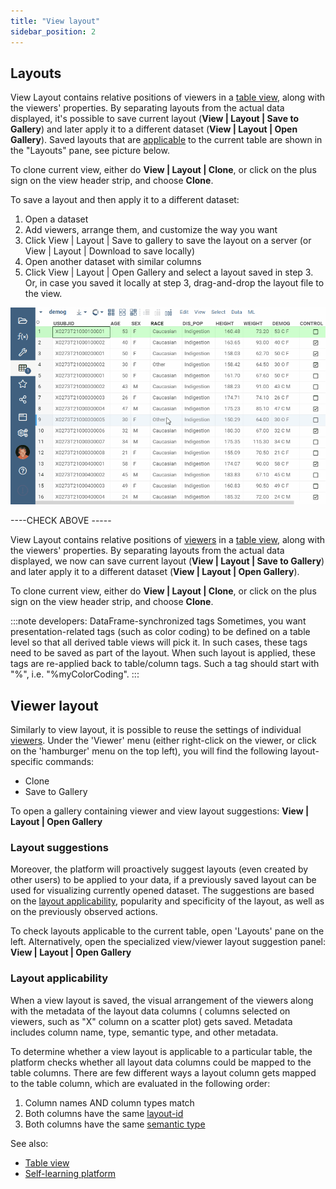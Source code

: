 ```yaml
---
title: "View layout"
sidebar_position: 2
---
```


## Layouts

View Layout contains relative positions of viewers in
a [table view](../../datagrok/navigation/views/table-view.md), along with the viewers' properties. By separating layouts from the actual
data displayed, it's possible to save current layout (**View | Layout | Save to Gallery**) and later apply it to a
different dataset
(**View | Layout | Open Gallery**). 
Saved layouts that are [applicable](../view-layout.md#layout-applicability) to the current table are shown in the 
"Layouts" pane, see picture below.

To clone current view, either do **View | Layout | Clone**, or click on the plus sign on the view header strip, and
choose **Clone**.

To save a layout and then apply it to a different dataset:
1. Open a dataset
2. Add viewers, arrange them, and customize the way you want
3. Click View | Layout | Save to gallery to save the layout on a server (or View | Layout | Download to save locally)
4. Open another dataset with similar columns
5. Click View | Layout | Open Gallery and select a layout saved in step 3. Or, in case you saved it locally at step 3, drag-and-drop the layout file to the view.

![layout-suggestions](../datagrok/navigation/views/img/layout-suggestions.gif)



----CHECK ABOVE -----

View Layout contains relative positions of [viewers](../visualize/viewers/viewers.md) in
a [table view](../datagrok/navigation/views/table-view.md), along with the viewers' properties. By separating layouts from the actual
data displayed, we now can save current layout (**View | Layout | Save to Gallery**)
and later apply it to a different dataset
(**View | Layout | Open Gallery**).

To clone current view, either do **View | Layout | Clone**, or click on the plus sign on the view header strip, and
choose **Clone**.

:::note developers: DataFrame-synchronized tags
Sometimes, you want presentation-related tags (such as color coding) to be defined on a table level so
that all derived table views will pick it. In such cases, these tags need to be saved as part of the layout.
When such layout is applied, these tags are re-applied back to table/column tags. 
Such a tag should start with "%", i.e. "%myColorCoding".
:::

## Viewer layout

Similarly to view layout, it is possible to reuse the settings of individual [viewers](../visualize/viewers/viewers.md).
Under
the 'Viewer' menu (either right-click on the viewer, or click on the 'hamburger' menu on the top left), you will find
the following layout-specific commands:

* Clone
* Save to Gallery

To open a gallery containing viewer and view layout suggestions: **View | Layout | Open Gallery**

### Layout suggestions

Moreover, the platform will proactively suggest layouts (even created by other users) to be applied to your data, if a
previously saved layout can be used for visualizing currently opened dataset. The suggestions are based on
the [layout applicability](#layout-applicability), popularity and specificity of the layout, as well as on the
previously observed actions.

To check layouts applicable to the current table, open 'Layouts' pane on the left. Alternatively, open the specialized
view/viewer layout suggestion panel: **View | Layout | Open Gallery**

### Layout applicability

When a view layout is saved, the visual arrangement of the viewers along with the metadata of the layout data columns (
columns selected on viewers, such as "X" column on a scatter plot) gets saved. Metadata includes column name, type,
semantic type, and other metadata.

To determine whether a view layout is applicable to a particular table, the platform checks whether all layout data
columns could be mapped to the table columns. There are few different ways a layout column gets mapped to the table
column, which are evaluated in the following order:

1. Column names AND column types match
2. Both columns have the same [layout-id](../govern/catalog/tags.md#layout-id)
3. Both columns have the same [semantic type](../govern/catalog/tags.md#quality)

See also:

* [Table view](../datagrok/navigation/views/table-view.md)
* [Self-learning platform](../govern/catalog/self-learning-platform.md)

